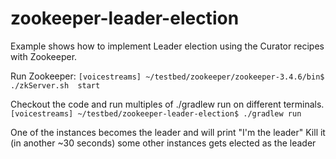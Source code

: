 zookeeper-leader-election
=========================

Example shows how to implement Leader election using the Curator recipes with Zookeeper.

Run Zookeeper: 
`[voicestreams] ~/testbed/zookeeper/zookeeper-3.4.6/bin$ ./zkServer.sh  start`

Checkout the code and run multiples of ./gradlew run on different terminals.
`[voicestreams] ~/testbed/zookeeper-leader-election$ ./gradlew run`

One of the instances becomes the leader and will print "I'm the leader" 
Kill it (in another ~30 seconds) some other instances gets elected as the leader
